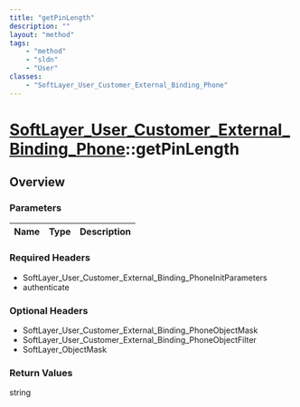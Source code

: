 ```yaml
---
title: "getPinLength"
description: ""
layout: "method"
tags:
    - "method"
    - "sldn"
    - "User"
classes:
    - "SoftLayer_User_Customer_External_Binding_Phone"
---
```

# [SoftLayer_User_Customer_External_Binding_Phone](/reference/services/SoftLayer_User_Customer_External_Binding_Phone)::getPinLength




## Overview 


### Parameters 
|Name | Type | Description |
| --- | --- | --- |


### Required Headers
* SoftLayer_User_Customer_External_Binding_PhoneInitParameters
* authenticate

### Optional Headers
* SoftLayer_User_Customer_External_Binding_PhoneObjectMask
* SoftLayer_User_Customer_External_Binding_PhoneObjectFilter
* SoftLayer_ObjectMask

### Return Values
string

